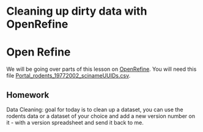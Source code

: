 # Cleaning up dirty data with OpenRefine


# Open Refine
We will be going over parts of this lesson on [OpenRefine](https://datacarpentry.org/OpenRefine-ecology-lesson/00-getting-started/index.html). You will need this file [Portal_rodents_19772002_scinameUUIDs.csv](https://www.dropbox.com/s/ke2xgkgpw1qc11n/Portal_rodents_19772002_scinameUUIDs.csv?dl=0).

## Homework
Data Cleaning:
  goal for today is to clean up a dataset, you can use the rodents data or a dataset of your choice and add a new version number on it - with a version spreadsheet and send it back to me. 


